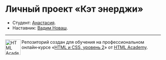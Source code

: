 # Личный проект «Кэт энерджи» 

* Студент: [Анастасия](https://up.htmlacademy.ru/adaptive/20/user/1385139).
* Наставник: [Вадим Новаш](https://htmlacademy.ru/profile/stakeout).

---

 <a href="https://htmlacademy.ru/intensive/adaptive"><img align="left" width="50" height="50" alt="HTML Academy" src="https://up.htmlacademy.ru/static/img/intensive/adaptive/logo-for-github-2.png"></a>

 Репозиторий создан для обучения на профессиональном онлайн‑курсе «[HTML и CSS, уровень 2](https://htmlacademy.ru/intensive/adaptive)» от [HTML Academy](https://htmlacademy.ru).
